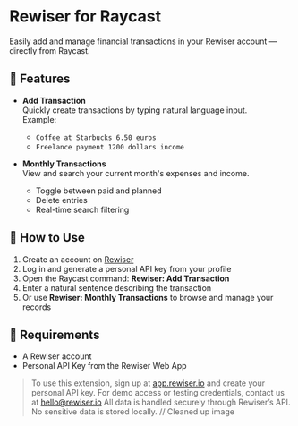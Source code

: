 # Rewiser for Raycast

Easily add and manage financial transactions in your Rewiser account — directly from Raycast.

## 🧠 Features

- **Add Transaction**  
  Quickly create transactions by typing natural language input.  
  Example:
  - `Coffee at Starbucks 6.50 euros`
  - `Freelance payment 1200 dollars income`

- **Monthly Transactions**  
  View and search your current month's expenses and income.
  - Toggle between paid and planned
  - Delete entries
  - Real-time search filtering

## 🚀 How to Use

1. Create an account on [Rewiser](https://app.rewiser.io)
2. Log in and generate a personal API key from your profile
3. Open the Raycast command: **Rewiser: Add Transaction**
4. Enter a natural sentence describing the transaction
5. Or use **Rewiser: Monthly Transactions** to browse and manage your records

## 🔐 Requirements

- A Rewiser account
- Personal API Key from the Rewiser Web App

> To use this extension, sign up at [app.rewiser.io](https://app.rewiser.io) and create your personal API key.
> For demo access or testing credentials, contact us at hello@rewiser.io
> All data is handled securely through Rewiser’s API. No sensitive data is stored locally.
// Cleaned up image
